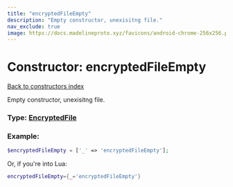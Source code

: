 ```yaml
---
title: "encryptedFileEmpty"
description: "Empty constructor, unexisitng file."
nav_exclude: true
image: https://docs.madelineproto.xyz/favicons/android-chrome-256x256.png
---
```

# Constructor: encryptedFileEmpty  
[Back to constructors index](index.md)



Empty constructor, unexisitng file.




### Type: [EncryptedFile](../types/EncryptedFile.md)


### Example:

```php
$encryptedFileEmpty = ['_' => 'encryptedFileEmpty'];
```  


Or, if you're into Lua:

```lua
encryptedFileEmpty={_='encryptedFileEmpty'}

```


